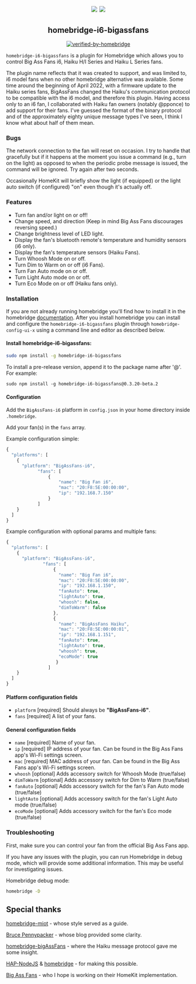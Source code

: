 <span align="center">
<h1 align="center"><img src="https://raw.githubusercontent.com/oogje/homebridge-i6-bigAssFans/main/IMG_3799.jpg"/>
<img src="https://raw.githubusercontent.com/oogje/homebridge-i6-bigAssFans/main/HaikuH.jpg"/>
</h1>

## homebridge-i6-bigassfans

[![verified-by-homebridge](https://badgen.net/badge/homebridge/verified/purple)](https://github.com/homebridge/homebridge/wiki/Verified-Plugins)
<!-- [![homebridge-miot](https://badgen.net/npm/v/homebridge-bigassfans-i6?icon=npm)](https://www.npmjs.com/package/homebridge-bigassfans-i6)
[![mit-license](https://badgen.net/npm/license/lodash)](https://github.com/oogje/homebridge-bigassfans-i6/blob/master/LICENSE)
<!-- [![follow-me-on-twitter](https://badgen.net/twitter/follow/merdok_dev?icon=twitter)](https://twitter.com/merdok_dev) -->
<!-- [![join-discord](https://badgen.net/badge/icon/discord?icon=discord&label=homebridge-xiaomi-fan)](https://discord.gg/AFYUZbk) -->

</span>

`homebridge-i6-bigassfans` is a plugin for Homebridge which allows you to control Big Ass Fans i6, Haiku H/I Series and Haiku L Series fans.

The plugin name reflects that it was created to support, and was limited to, i6 model fans when no other homebridge
alternative was available. 
Some time around the beginning of April 2022, with a firmware update to the Haiku series fans, BigAssFans changed the Haiku's
communication protocol to be compatible with the i6 model, and therefore this plugin. 
Having access only to an i6 fan, I collaborated with Haiku fan owners (notably @pponce) to add support for their fans. 
I've guessed the format of the binary protocol and of the approximately eighty unique message types I've seen, I think I know what about half of them mean. 

### **Bugs**

The network connection to the fan will reset on occasion.  I try to handle that gracefully but if it happens at the moment you
issue a command (e.g., turn on the light) as opposed to when the periodic probe message is issued, the command will be ignored.  Try again after two seconds.

Occasionally HomeKit will briefly show the light (if equipped) or the light auto switch (if configured) "on" even though it's actually off.


### **Features**

* Turn fan and/or light on or off!
* Change speed, and direction (Keep in mind Big Ass Fans discourages reversing speed.)
* Change brightness level of LED light.
* Display the fan's bluetooth remote's temperature and humidity sensors (i6 only).
* Display the fan's temperature sensors (Haiku Fans).
* Turn Whoosh Mode on or off.
* Turn Dim to Warm on or off (i6 Fans).
* Turn Fan Auto mode on or off.
* Turn Light Auto mode on or off.
* Turn Eco Mode on or off (Haiku fans only).

### **Installation**

If you are not already running homebridge you'll find how to install it in the homebridge [documentation](https://github.com/homebridge/homebridge#readme).  After you install homebridge you can install and configure the `homebridge-i6-bigassfans` plugin through `homebridge-config-ui-x` using a command line and editor as described below.

#### Install homebridge-i6-bigassfans:

```sh
sudo npm install -g homebridge-i6-bigassfans
```
To install a pre-release version, append it to the package name after '@'.  For example:
```
sudo npm install -g homebridge-i6-bigassfans@0.3.20-beta.2
```

#### **Configuration**

Add the `BigAssFans-i6` platform in `config.json` in your home directory inside `.homebridge`.

Add your fan(s) in the `fans` array.

Example configuration simple:

```js
{
  "platforms": [
    {
      "platform": "BigAssFans-i6",
            "fans": [
                {
                    "name": "Big Fan i6",
                    "mac": "20:F8:5E:00:00:00",
                    "ip": "192.168.7.150"
                }
            ]
    }
  ]
}
```

Example configuration with optional params and multiple fans:

```js
{
  "platforms": [
    {
      "platform": "BigAssFans-i6",
              "fans": [
                  {
                    "name": "Big Fan i6",
                    "mac": "20:F8:5E:00:00:00",
                    "ip": "192.168.1.150",
                    "fanAuto": true,
                    "lightAuto": true,
                    "whoosh": false,
                    "dimToWarm": false
                  },
                  {
                    "name": "BigAssFans Haiku",
                    "mac": "20:F8:5E:00:00:01",
                    "ip": "192.168.1.151",
                    "fanAuto": true,
                    "lightAuto": true,
                    "whoosh": true,
                    "ecoMode": true
                   }
                ]
    }
  ]
}
```

#### Platform configuration fields

* `platform` [required]
Should always be **"BigAssFans-i6"**.
* `fans` [required]
A list of your fans.

#### General configuration fields

* `name` [required]
Name of your fan.
* `ip` [required]
IP address of your fan.  Can be found in the Big Ass Fans app's Wi-Fi settings screen.
* `mac` [required]
MAC address of your fan.  Can be found in the Big Ass Fans app's Wi-Fi settings screen.
* `whoosh` [optional]
Adds accessory switch for Whoosh Mode (true/false)
* `dimToWarm` [optional]
Adds accessory switch for Dim to Warm (true/false)
* `fanAuto` [optional]
Adds accessory switch for the fan's Fan Auto mode (true/false)
* `lightAuto` [optional]
Adds accessory switch for the fan's Light Auto mode (true/false)
* `ecoMode` [optional]
Adds accessory switch for the fan's Eco mode (true/false)

### **Troubleshooting**

First, make sure you can control your fan from the official Big Ass Fans app.

If you have any issues with the plugin, you can run Homebridge in debug mode, which will provide some additional information. This may be useful for investigating issues.

Homebridge debug mode:

```sh
homebridge -D
```

## Special thanks

[homebridge-miot](https://github.com/merdok/homebridge-miot) - whose style served as a guide.

[Bruce Pennypacker](https://bruce.pennypacker.org/2015/07/17/hacking-bigass-fans-with-senseme/) - whose blog provided some clarity.

[homebridge-bigAssFans](https://github.com/sean9keenan/homebridge-bigAssFans) - where the Haiku message protocol gave me some insight.

[HAP-NodeJS](https://github.com/KhaosT/HAP-NodeJS) & [homebridge](https://github.com/nfarina/homebridge) - for making this possible.

[Big Ass Fans](https://www.bigassfans.com) - who I hope is working on their HomeKit implementation.
